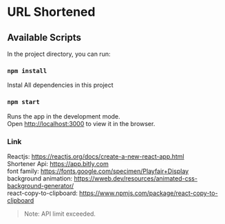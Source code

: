 # URL Shortened

## Available Scripts

In the project directory, you can run:

### `npm install`

Instal All dependencies in this project

### `npm start`

Runs the app in the development mode.<br />
Open [http://localhost:3000](http://localhost:3000) to view it in the browser.

### Link

Reactjs: https://reactjs.org/docs/create-a-new-react-app.html <br>
Shortener Api: https://app.bitly.com <br>
font family: https://fonts.google.com/specimen/Playfair+Display <br>
background animation: https://wweb.dev/resources/animated-css-background-generator/ <br>
react-copy-to-clipboard: https://www.npmjs.com/package/react-copy-to-clipboard <br>

> Note: API limit exceeded.